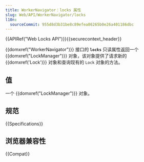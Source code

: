```yaml
---
title: WorkerNavigator：locks 属性
slug: Web/API/WorkerNavigator/locks
l10n:
  sourceCommit: 955d8d3b31be8c89efea86265b0e26a401186dbc
---
```


{{APIRef("Web Locks API")}}{{securecontext_header}}

{{domxref("WorkerNavigator")}} 接口的 **`locks`** 只读属性返回一个 {{domxref("LockManager")}} 对象，该对象提供了请求新的 {{domxref('Lock')}} 对象和查询现有的 `Lock` 对象的方法。

## 值

一个 {{domxref("LockManager")}} 对象。

## 规范

{{Specifications}}

## 浏览器兼容性

{{Compat}}
